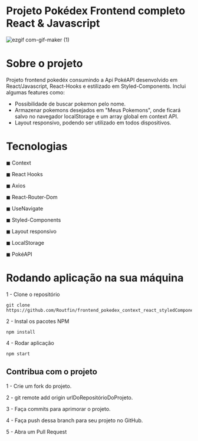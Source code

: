 # Projeto Pokédex Frontend completo React & Javascript

![ezgif com-gif-maker (1)](https://user-images.githubusercontent.com/99502194/198330240-c65d9d00-43fa-4786-a96b-5c5bc4b808c8.gif)

# Sobre o projeto

Projeto frontend pokedéx consumindo a Api PokéAPI desenvolvido em React/Javascript, React-Hooks e estilizado em Styled-Components.
Inclui algumas features como:

- Possibilidade de buscar pokemon pelo nome.
- Armazenar pokemons desejados em "Meus Pokemons", onde ficará salvo no navegador localStorage e um array global em context API.
- Layout responsivo, podendo ser utilizado em todos dispositivos.

# Tecnologias

 ◼ Context </p>
 ◼ React Hooks</p>
 ◼ Axios</p>
 ◼ React-Router-Dom</p>
 ◼ UseNavigate</p>
 ◼ Styled-Components</p>
 ◼ Layout responsivo</p>
 ◼ LocalStorage</p>
 ◼ PokéAPI</p>
 
 # Rodando aplicação na sua máquina

1 - Clone o repositório

    git clone https://github.com/Routfin/frontend_pokedex_context_react_styledComponents.git

2 - Instal os pacotes NPM

    npm install 

4 - Rodar aplicação
    
    npm start


## Contribua com o projeto

1 - Crie um fork do projeto.

2 - git remote add origin urlDoRepositórioDoProjeto.

3 - Faça commits para aprimorar o projeto.

4 - Faça push dessa branch para seu projeto no GitHub.

5 - Abra um Pull Request
